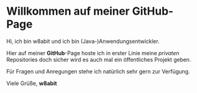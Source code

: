 # Willkommen auf meiner GitHub-Page

Hi, ich bin w8abit und ich bin (Java-)Anwendungsentwickler.

Hier auf meiner **GitHub**-Page hoste ich in erster Linie meine *privaten* Repositories doch sicher wird es auch mal ein öffentliches Projekt geben. 

Für Fragen und Anregungen stehe ich natürlich sehr gern zur Verfügung.

Viele Grüße, **w8abit**
